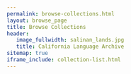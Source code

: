 ```yaml
---
permalink: browse-collections.html
layout: browse_page
title: Browse Collections
header:
   image_fullwidth: salinan_lands.jpg
   title: California Language Archive
sitemap: true
iframe_include: collection-list.html
---
```


